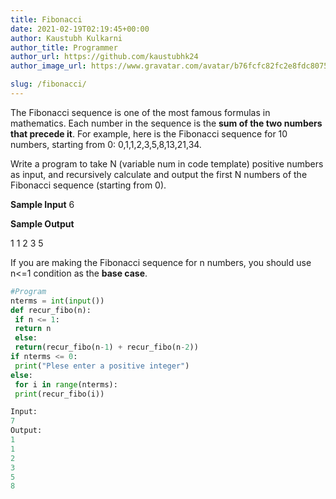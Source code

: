 ```yaml
---
title: Fibonacci
date: 2021-02-19T02:19:45+00:00
author: Kaustubh Kulkarni
author_title: Programmer
author_url: https://github.com/kaustubhk24
author_image_url: https://www.gravatar.com/avatar/b76fcfc82fc2e8fdc8075636f1735f61?s=200

slug: /fibonacci/
---
```

The Fibonacci sequence is one of the most famous formulas in mathematics. 
Each number in the sequence is the **sum of the two numbers that precede it**. 
For example, here is the Fibonacci sequence for 10 numbers, starting from 0: 0,1,1,2,3,5,8,13,21,34.

Write a program to take N (variable num in code template) positive numbers as input, and recursively calculate and output the first N numbers of the Fibonacci sequence (starting from 0).

**Sample Input** 
6

**Sample Output** 
 
1 
1 
2 
3 
5



 If you are making the Fibonacci sequence for n numbers, you should use n<=1 condition as the **base case**.  






```python title="file.py"
#Program
nterms = int(input())
def recur_fibo(n):
 if n <= 1:
 return n
 else:
 return(recur_fibo(n-1) + recur_fibo(n-2))
if nterms <= 0:
 print("Plese enter a positive integer")
else:
 for i in range(nterms):
 print(recur_fibo(i))
```

```python title="file.py"
Input:
7
Output:
1
1
2
3
5
8
```
